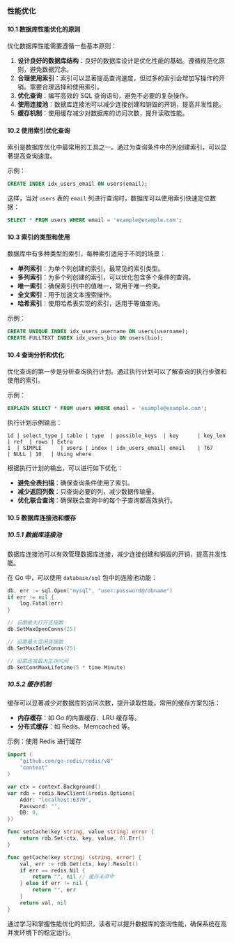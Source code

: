 ### 性能优化

#### 10.1 数据库性能优化的原则

优化数据库性能需要遵循一些基本原则：

1. **设计良好的数据库结构**：良好的数据库设计是优化性能的基础。遵循规范化原则，避免数据冗余。
2. **合理使用索引**：索引可以显著提高查询速度，但过多的索引会增加写操作的开销。需要合理选择和使用索引。
3. **优化查询**：编写高效的 SQL 查询语句，避免不必要的复杂操作。
4. **使用连接池**：数据库连接池可以减少连接创建和销毁的开销，提高并发性能。
5. **缓存机制**：使用缓存减少对数据库的访问次数，提升读取性能。

#### 10.2 使用索引优化查询

索引是数据库优化中最常用的工具之一。通过为查询条件中的列创建索引，可以显著提高查询速度。

示例：
```sql
CREATE INDEX idx_users_email ON users(email);
```

这样，当对 `users` 表的 `email` 列进行查询时，数据库可以使用索引快速定位数据：
```sql
SELECT * FROM users WHERE email = 'example@example.com';
```

#### 10.3 索引的类型和使用

数据库中有多种类型的索引，每种索引适用于不同的场景：

- **单列索引**：为单个列创建的索引，最常见的索引类型。
- **多列索引**：为多个列创建的索引，可以优化包含多个条件的查询。
- **唯一索引**：确保索引列中的值唯一，常用于唯一约束。
- **全文索引**：用于加速文本搜索操作。
- **哈希索引**：使用哈希表实现的索引，适用于等值查询。

示例：
```sql
CREATE UNIQUE INDEX idx_users_username ON users(username);
CREATE FULLTEXT INDEX idx_users_bio ON users(bio);
```

#### 10.4 查询分析和优化

优化查询的第一步是分析查询执行计划。通过执行计划可以了解查询的执行步骤和使用的索引。

示例：
```sql
EXPLAIN SELECT * FROM users WHERE email = 'example@example.com';
```

执行计划示例输出：
```
id | select_type | table | type  | possible_keys  | key      | key_len | ref  | rows | Extra
1  | SIMPLE      | users | index | idx_users_email| email    | 767     | NULL | 10   | Using where
```

根据执行计划的输出，可以进行如下优化：
- **避免全表扫描**：确保查询条件使用了索引。
- **减少返回列数**：只查询必要的列，减少数据传输量。
- **优化联合查询**：确保联合查询中的每个子查询都高效执行。

#### 10.5 数据库连接池和缓存

##### 10.5.1 数据库连接池

数据库连接池可以有效管理数据库连接，减少连接创建和销毁的开销，提高并发性能。

在 Go 中，可以使用 `database/sql` 包中的连接池功能：
```go
db, err := sql.Open("mysql", "user:password@/dbname")
if err != nil {
    log.Fatal(err)
}

// 设置最大打开连接数
db.SetMaxOpenConns(25)

// 设置最大空闲连接数
db.SetMaxIdleConns(25)

// 设置连接最大生存时间
db.SetConnMaxLifetime(5 * time.Minute)
```

##### 10.5.2 缓存机制

缓存可以显著减少对数据库的访问次数，提升读取性能。常用的缓存方案包括：

- **内存缓存**：如 Go 的内置缓存、LRU 缓存等。
- **分布式缓存**：如 Redis、Memcached 等。

示例：使用 Redis 进行缓存
```go
import (
    "github.com/go-redis/redis/v8"
    "context"
)

var ctx = context.Background()
var rdb = redis.NewClient(&redis.Options{
    Addr: "localhost:6379",
    Password: "",
    DB: 0,
})

func setCache(key string, value string) error {
    return rdb.Set(ctx, key, value, 0).Err()
}

func getCache(key string) (string, error) {
    val, err := rdb.Get(ctx, key).Result()
    if err == redis.Nil {
        return "", nil // 缓存未命中
    } else if err != nil {
        return "", err
    }
    return val, nil
}
```

通过学习和掌握性能优化的知识，读者可以提升数据库的查询性能，确保系统在高并发环境下的稳定运行。